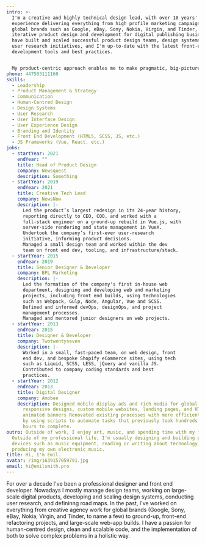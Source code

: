 ```yaml
---
intro: >-
  I'm a creative and highly technical design lead, with over 10 years'
  experience delivering everything from high profile marketing campaigns for
  global brands such as Google, eBay, Sony, Nokia, Virgin, and Tinder, to
  iterative product design and development for digital publishing businesses. I
  have built and scaled successful product design teams, design systems, and
  user research initiatives, and I'm up-to-date with the latest front-end
  development tools and best practices.


  My product-centric approach enables me to make pragmatic, big-picture decisions, whilst maintaining hands-on involvement with designers, researchers, and engineers, for a holistic result
phone: 447503111160
skills:
  - Leadership
  - Product Management & Strategy
  - Communication
  - Human-Centred Design
  - Design Systems
  - User Research
  - User Interface Design
  - User Experience Design
  - Branding and Identity
  - Front End Development (HTML5, SCSS, JS, etc.)
  - JS Frameworks (Vue, React, etc.)
jobs:
  - startYear: 2021
    endYear: ""
    title: Head of Product Design
    company: Newsquest
    description: Something
  - startYear: 2019
    endYear: 2021
    title: Creative Tech Lead
    company: NewsNow
    description: |-
      Led the product’s largest redesign in its 24-year history,
      reporting directly to CEO, COO, and worked with a
      full-stack engineer on a ground-up rebuild in Vue.js, with
      server-side rendering and state management in VueX.
      Undertook the company’s first-ever user-research
      initiative, informing product decisions.
      Managed a small design team and worked within the dev
      team on front end dev, tooling, and infrastructure/stack.
  - startYear: 2015
    endYear: 2019
    title: Senior Designer & Developer
    company: BPL Marketing
    description: |-
      Led the formation of the company's first in-house web
      department, designing and developing web and marketing
      projects, including front end builds, using technologies
      such as Webpack, Gulp, Node, Angular, Vue and SCSS.
      Defined and informed devOps, designOps, and project
      management processes.
      Managed and mentored junior designers on web projects.
  - startYear: 2013
    endYear: 2015
    title: Designer & Developer
    company: Twotwentyseven
    description: |-
      Worked in a small, fast-paced team, on web design, front
      end dev, and bespoke Shopify eCommerce sites, using tech
      such as Liquid, SCSS, LESS, jQuery and vanilla JS.
      Contributed to company coding standards and best
      practices.
  - startYear: 2012
    endYear: 2013
    title: Digital Designer
    company: Amobee
    description: Designed mobile display ads and rich media for global campaigns,
      responsive designs, custom mobile websites, landing pages, and HTML5
      animated banners Renovated existing processes with more efficient methods
      by using scripts to automate tasks that previously took hundreds of work
      hours to complete.
outro: Outside of work, I enjoy art, music, and spending time with my family.
  Outside of my professional life, I'm usually designing and building physical
  devices such as music equipment, reading or writing about technology, or
  producing my own electronic music.
title: Hi, I'm Emil.
avatar: /img/1639157059791.jpg
email: hi@emilsmith.pro
---
```

For over a decade I've been a professional designer and front end developer. Nowadays I mostly manage design teams, working on large-scale digital products, developing and scaling design systems, conducting user research, and defininng road maps. In the past, I've worked on everything from creative agency work for global brands (Google, Sony, eBay, Nokia, Virgin, and Tinder, to name a few) to ground-up, front-end refactoring projects, and large-scale web-app builds. I have a passion for human-centred design, clean and scalable code, and the implementation of both to solve complex problems in a holistic way.